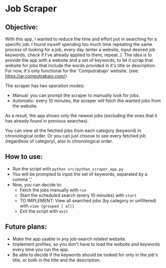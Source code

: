 # Job Scraper


## Objective:

With this app, I wanted to reduce the time and effort put in searching for a specific job. I found myself spending too much time repeating the same process of looking for a job, every day (enter a website, input desired job keywords, check if I've already applied to them, repeat..). The idea is to provide the app with a website and a set of keywords, to let it scrap that website for jobs that include the words provided in it's title or description. For now, it's only functional for the 'Computrabajo' website. (see: https://ar.computrabajo.com/)

The scraper has two operation modes:
- Manual: you can prompt the scraper to manually look for jobs.
- Automatic: every 10 minutes, the scraper will fetch the wanted jobs from the website.

As a result, the app shows only the newest jobs (excluding the ones that it has already found in previous searches).

You can view all the fetched jobs from each category (keyword) in chronological order. Or you can just choose to see every fetched job (regardless of category), also in chronological order.


## How to use:

- Run the script with `python src/python_scraper_app.py`
- You will be prompted to input the set of keywords, separated by a comma ','
- Now, you can decide to:
    - Fetch the jobs manually with `run`
    - Start the scheduled search (every 10 minutes) with `start`
    - TO IMPLEMENT: View all searched jobs (by category or unfiltered) with `view {grouped | all}`
    - Exit the script with `exit`


## Future plans:
- Make the app usable in any job-search related website.
- Implement profiles, so you don't have to load the website and keywords every time you run the app.
- Be able to decide if the keywords should be looked for only in the job's title, or both in the title and the description.
